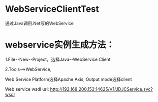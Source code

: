 # WebServiceClientTest
通过Java调用.Net写的WebService


# webservice实例生成方法：
1.File--New--Project，选择Java--WebService Client

2.Tools-->WebService, 

Web Service Platform选择Apache Axis, Output mode选择client

Web service wsdl url: http://192.168.200.153:14625/V1/JDJCService.svc?wsdl

